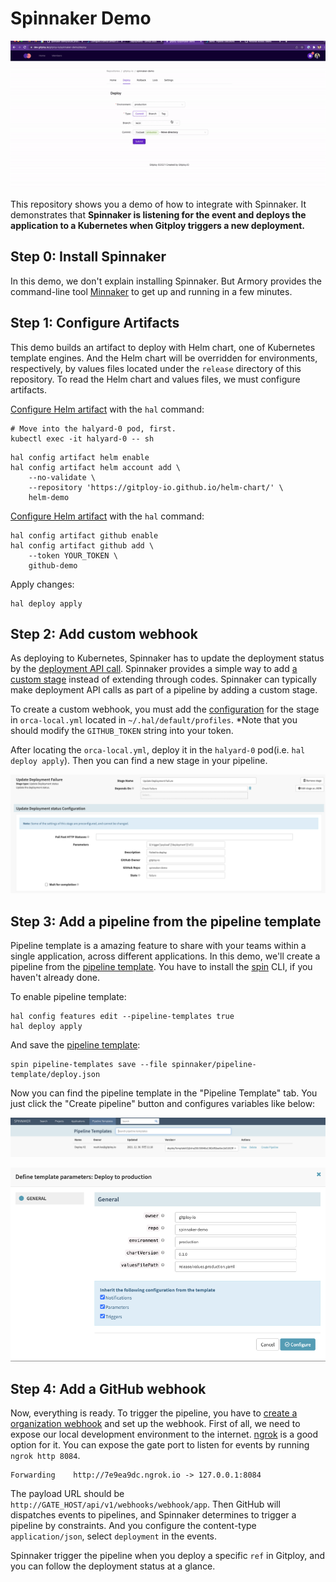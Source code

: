 # Spinnaker Demo

![Demo](./docs/images/demo.gif)

This repository shows you a demo of how to integrate with Spinnaker. It demonstrates that **Spinnaker is listening for the event and deploys the application to a Kubernetes when Gitploy triggers a new deployment.** 

## Step 0: Install Spinnaker

In this demo, we don't explain installing Spinnaker. But Armory provides the command-line tool [Minnaker](https://docs.armory.io/armory-enterprise/installation/minnaker/) to get up and running in a few minutes.

## Step 1: Configure Artifacts

This demo builds an artifact to deploy with Helm chart, one of Kubernetes template engines. And the Helm chart will be overridden for environments, respectively, by values files located under the `release` directory of this repository. To read the Helm chart and values files, we must configure artifacts.

[Configure Helm artifact](https://spinnaker.io/docs/setup/other_config/artifacts/helm/) with the `hal` command:

```shell
# Move into the halyard-0 pod, first.
kubectl exec -it halyard-0 -- sh
```

```shell
hal config artifact helm enable
hal config artifact helm account add \
    --no-validate \
    --repository 'https://gitploy-io.github.io/helm-chart/' \
    helm-demo
```

[Configure Helm artifact](https://spinnaker.io/docs/setup/other_config/artifacts/github/) with the `hal` command:

```shell
hal config artifact github enable
hal config artifact github add \
    --token YOUR_TOKEN \
    github-demo

```

Apply changes:

```shell
hal deploy apply
```

## Step 2: Add custom webhook

As deploying to Kubernetes, Spinnaker has to update the deployment status by the [deployment API call](https://docs.github.com/en/rest/reference/deployments#create-a-deployment-status). Spinnaker provides a simple way to add [a custom stage](https://spinnaker.io/docs/guides/operator/custom-webhook-stages/) instead of extending through codes. Spinnaker can typically make deployment API calls as part of a pipeline by adding a custom stage.

To create a custom webhook, you must add the [configuration](./spinnaker/.hal/default/profiles/orca-local.yml) for the stage in `orca-local.yml` located in `~/.hal/default/profiles`. *Note that you should modify the `GITHUB_TOKEN` string into your token.

After locating the `orca-local.yml`, deploy it in the `halyard-0` pod(i.e. `hal deploy apply`). Then you can find a new stage in your pipeline.

![Custom Webhook](./docs/images/custom-webhook.png)

## Step 3: Add a pipeline from the pipeline template

Pipeline template is a amazing feature to share with your teams within a single application, across different applications. In this demo, we'll create a pipeline from the [pipeline template](./spinnaker/pipeline-template/deploy.json). You have to install the [spin](https://spinnaker.io/docs/guides/spin/) CLI, if you haven't already done.

To enable pipeline template:

```shell
hal config features edit --pipeline-templates true
hal deploy apply
```

And save the [pipeline template](./spinnaker/pipeline-template/deploy.json):

```shell
spin pipeline-templates save --file spinnaker/pipeline-template/deploy.json
```

Now you can find the pipeline template in the "Pipeline Template" tab. You just click the "Create pipeline" button and configures variables like below:

![Pipeline Template Tab](./docs/images/pipeline-template-tab.png)

![Pipeline Template](./docs/images/pipeline-template.png)

## Step 4: Add a GitHub webhook

Now, everything is ready. To trigger the pipeline, you have to [create a organization webhook](https://docs.github.com/en/developers/webhooks-and-events/webhooks/creating-webhooks) and set up the webhook. First of all, we need to expose our local development environment to the internet. [ngrok](https://ngrok.com/download) is a good option for it. You can expose the gate port to listen for events by running `ngrok http 8084`.

```shell
Forwarding    http://7e9ea9dc.ngrok.io -> 127.0.0.1:8084
```

The payload URL should be `http://GATE_HOST/api/v1/webhooks/webhook/app`. Then GitHub will dispatches events to pipelines, and Spinnaker determines to trigger a pipeline by constraints. And you configure the content-type `application/json`, select `deployment` in the events.

Spinnaker trigger the pipeline when you deploy a specific `ref` in Gitploy, and you can follow the deployment status at a glance.